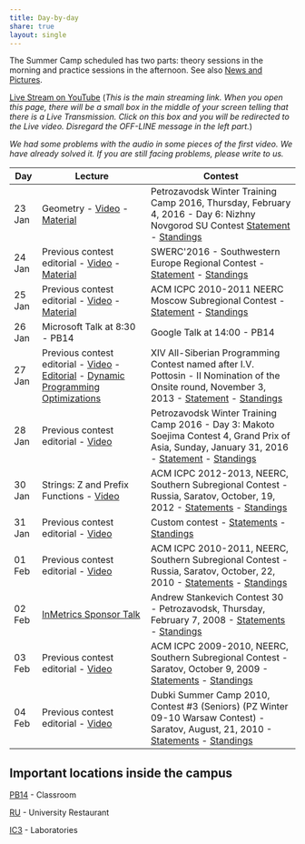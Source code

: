 ```yaml
---
title: Day-by-day
share: true
layout: single
---
```


The Summer Camp scheduled has two parts: theory sessions in the morning and practice sessions in the afternoon. See also [News and Pictures](http://www.facebook.com/maratona).

[Live Stream on YouTube](https://www.youtube.com/c/rjazevedo/live) (*This is the main streaming link. When you open this page, there will be a small box in the middle of your screen telling that there is a Live Transmission. Click on this box and you will be redirected to the Live video. Disregard the OFF-LINE message in the left part.*)

*We had some problems with the audio in some pieces of the first video. We have already solved it. If you are still facing problems, please write to us.*

|Day|Lecture|Contest|
|---|---|---|
|23 Jan|Geometry - [Video](https://www.youtube.com/watch?v=j1V2q0oSorE) - [Material](../documents/geom.pdf)|Petrozavodsk Winter Training Camp 2016, Thursday, February 4, 2016 - Day 6: Nizhny Novgorod SU Contest [Statement](../documents/2017-01-23.pdf) - [Standings](http://codeforces.com/group/eqgxxTNwgd/contest/100960/standings/groupmates/true/page/1)|
|24 Jan|Previous contest editorial - [Video](https://www.youtube.com/watch?v=t-8zWLF4wDE) - [Material](../documents/2017-01-23-editorial.pdf)| SWERC'2016 - Southwestern Europe Regional Contest - [Statement](../documents/2017-01-24.pdf) - [Standings](http://codeforces.com/group/eqgxxTNwgd/contest/101174/standings/groupmates/true)|
|25 Jan|Previous contest editorial - [Video](https://www.youtube.com/watch?v=3ORfGeihwnQ) - [Material](../documents/2017-01-24-editorial.pdf)| ACM ICPC 2010-2011 NEERC Moscow Subregional Contest - [Statement](../documents/2017-01-25.pdf) - [Standings](http://codeforces.com/group/eqgxxTNwgd/contest/100714/standings/groupmates/true)
|26 Jan|Microsoft Talk at 8:30 - PB14|Google Talk at 14:00 - PB14|
|27 Jan|Previous contest editorial - [Video](https://www.youtube.com/watch?v=oH7K5kJh_fY) - [Editorial](../documents/2017-01-25-editorial.pdf) - [Dynamic Programming Optimizations](../documents/dp.pdf)|XIV All-Siberian Programming Contest named after I.V. Pottosin - II Nomination of the Onsite round, November 3, 2013 - [Statement](../documents/2017-01-27.pdf) - [Standings](http://codeforces.com/group/eqgxxTNwgd/contest/101241/standings/groupmates/true)|
|28 Jan|Previous contest editorial - [Video](https://www.youtube.com/watch?v=FNIA0VLfXgY)| Petrozavodsk Winter Training Camp 2016 - Day 3: Makoto Soejima Contest 4, Grand Prix of Asia, Sunday, January 31, 2016 - [Statement](../documents/2017-01-28.pdf) - [Standings](http://codeforces.com/group/eqgxxTNwgd/contest/100959/standings/groupmates/true)|
|30 Jan|Strings: Z and Prefix Functions - [Video](https://www.youtube.com/watch?v=QWSgx5ET0ZE)|ACM ICPC 2012-2013, NEERC, Southern Subregional Contest - Russia, Saratov, October, 19, 2012 - [Statements](../documents/2017-01-30.pdf) - [Standings](http://codeforces.com/group/eqgxxTNwgd/contest/100109/standings/groupmates/true)|
|31 Jan|Previous contest editorial - [Video](https://youtu.be/6sAgpKNb0p4)|Custom contest - [Statements](../documents/2017-01-31.pdf) - [Standings](http://codeforces.com/group/eqgxxTNwgd/contest/101245/standings/groupmates/true)|
|01 Feb|Previous contest editorial - [Video](https://www.youtube.com/watch?v=btr95inWBaQ)|ACM ICPC 2010-2011, NEERC, Southern Subregional Contest - Russia, Saratov, October, 22, 2010 - [Statements](../documents/2017-02-01.pdf) - [Standings](http://codeforces.com/group/eqgxxTNwgd/contest/101246/standings/groupmates/true)|
|02 Feb|[InMetrics Sponsor Talk](http://www.youtube.com/watch?v=r-RB9C8cXcY&t=38m38s)|Andrew Stankevich Contest 30 - Petrozavodsk, Thursday, February 7, 2008 - [Statements](../documents/2017-02-02.pdf) - [Standings](http://codeforces.com/group/eqgxxTNwgd/contest/100345/standings/groupmates/true)|
|03 Feb|Previous contest editorial - [Video](https://www.youtube.com/watch?v=0aZZPSxtkZU)|ACM ICPC 2009-2010, NEERC, Southern Subregional Contest - Saratov, October 9, 2009 - [Statements](../documents/2017-02-03.pdf) - [Standings](http://codeforces.com/group/eqgxxTNwgd/contest/101252/standings/groupmates/true)|
|04 Feb|Previous contest editorial - [Video](https://www.youtube.com/watch?v=xrQB39jd5gU)|Dubki Summer Camp 2010, Contest #3 (Seniors) (PZ Winter 09-10 Warsaw Contest) - Saratov, August, 21, 2010 - [Statements](../documents/2017-02-04.pdf) - [Standings](http://codeforces.com/group/eqgxxTNwgd/contest/100603/standings/groupmates/true)|

## Important locations inside the campus

[PB14](https://www.google.com.br/maps/place/Ciclo+B%C3%A1sico+II+-+PB/@-22.8176435,-47.0711374,20z/data=!4m5!3m4!1s0x0:0x95f799216201886e!8m2!3d-22.8176435!4d-47.0708638) - Classroom

[RU](https://www.google.com/maps/place/Restaurante+Universitário/@-22.8176954,-47.0720038,17z/data=!4m6!1m3!3m2!1s0x0000000000000000:0xf3522e37359f743c!2sCiclo+Básico+I!3m1!1s0x0000000000000000:0x54ec361ef7124a27) - University Restaurant

[IC3](https://www.google.com/maps/place/IC+-+Instituto+de+Computação,+Universidade+Estadual+de+Campinas+-+Cidade+Universitária,+Campinas+-+SP,+Brasil/@-22.8137813,-47.0639391,18z/data=!4m6!1m3!3m2!1s0x0000000000000000:0xf3522e37359f743c!2sCiclo+Básico+I!3m1!1s0x94c8c15369cbaea9:0x209def4d509b8f14) - Laboratories
